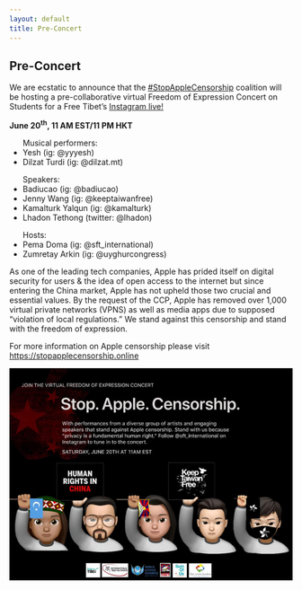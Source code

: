 ```yaml
---
layout: default
title: Pre-Concert
---
```

<!-- modify this form HTML and place wherever you want your form -->
<h2 class="text-center" style="letter-spacing: normal;">Pre-Concert</h2>
<p>
	We are ecstatic to announce that the <a href="https://stopapplecensorship.online/">#StopAppleCensorship</a> coalition will be hosting a pre-collaborative virtual Freedom of Expression Concert on Students for a Free Tibet’s <a href="https://www.instagram.com/sft_international/?hl=en" target="_blank">Instagram live!</a>
</p>
<p>
<b>June 20<sup>th</sup>, 11 AM EST/11 PM HKT</b>
<ul>
	<caption>Musical performers:</caption>
	<li>Yesh (ig: @yyyesh)</li>
	<li>Dilzat Turdi (ig: @dilzat.mt)</li>
</ul>

<ul>
	<caption>Speakers:</caption>
	<li>Badiucao (ig: @badiucao)</li>
	<li>Jenny Wang (ig: @keeptaiwanfree)</li>
	<li>Kamalturk Yalqun (ig: @kamalturk)</li>
	<li>Lhadon Tethong (twitter: @lhadon)</li>
</ul>
<ul>
	<caption>Hosts:</caption>
	<li>Pema Doma (ig: @sft_international)</li>
	<li>Zumretay Arkin (ig: @uyghurcongress)</li>
</ul>

</p>
<p>
	As one of the leading tech companies, Apple has prided itself on digital security for users & the idea of open access to the internet but since entering the China market, Apple has not upheld those two crucial and essential values. By the request of the CCP, Apple has removed over 1,000 virtual private networks (VPNS) as well as media apps due to supposed “violation of local regulations.” We stand against this censorship and stand with the freedom of expression.
</p>
<p>
	For more information on Apple censorship please visit <a href="https://stopapplecensorship.online/" target="_blank">https://stopapplecensorship.online </a>
</p>
<img src="assets/images/apple-pre-event.jpg" alt="apple-pre-event.jpg">
<p>
	
</p>
<br><br>

 



  